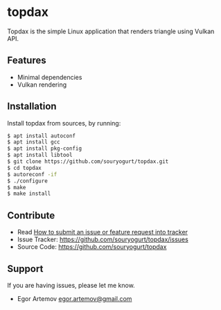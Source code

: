 topdax
=====

Topdax is the simple Linux application that renders triangle using Vulkan API.

Features
--------

- Minimal dependencies
- Vulkan rendering

Installation
------------

Install topdax from sources, by running:

```sh
$ apt install autoconf
$ apt install gcc
$ apt install pkg-config
$ apt install libtool
$ git clone https://github.com/souryogurt/topdax.git
$ cd topdax
$ autoreconf -if
$ ./configure
$ make
$ make install
```


Contribute
----------
- Read [How to submit an issue or feature request into tracker](https://github.com/souryogurt/topdax/wiki/How-to-submit-an-issue-or-feature-request)
- Issue Tracker: https://github.com/souryogurt/topdax/issues
- Source Code: https://github.com/souryogurt/topdax

Support
-------

If you are having issues, please let me know.
* Egor Artemov <egor.artemov@gmail.com>
